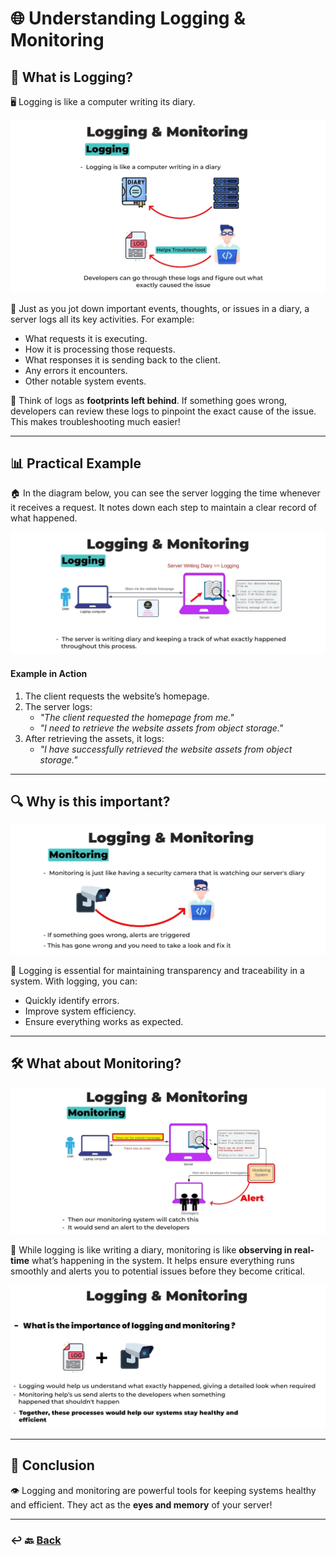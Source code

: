 # **🌐 Understanding Logging & Monitoring**

## **📔 What is Logging?**

🖥️ Logging is like a computer writing its diary.

![04.png](img/04.png)

📝 Just as you jot down important events, thoughts, or issues in a diary, a server logs all its key activities. For example:

- What requests it is executing.
- How it is processing those requests.
- What responses it is sending back to the client.
- Any errors it encounters.
- Other notable system events.

🐾 Think of logs as **footprints left behind**. If something goes wrong, developers can review these logs to pinpoint the exact cause of the issue. This makes troubleshooting much easier!

---

## **📊 Practical Example**

🏠 In the diagram below, you can see the server logging the time whenever it receives a request. It notes down each step to maintain a clear record of what happened.

![05.png](img/05.png)

#### **Example in Action**

1. The client requests the website’s homepage.
2. The server logs:
   - *"The client requested the homepage from me."*
   - *"I need to retrieve the website assets from object storage."*
3. After retrieving the assets, it logs:
   - *"I have successfully retrieved the website assets from object storage."*

---

## **🔍 Why is this important?**

![06.png](img/06.png)

🚨 Logging is essential for maintaining transparency and traceability in a system. With logging, you can:

- Quickly identify errors.
- Improve system efficiency.
- Ensure everything works as expected.

---

## **🛠️ What about Monitoring?**

![07.png](img/07.png)

👀 While logging is like writing a diary, monitoring is like **observing in real-time** what’s happening in the system. It helps ensure everything runs smoothly and alerts you to potential issues before they become critical.


![08.png](img/08.png)

---

## **🎯 Conclusion**

👁️ Logging and monitoring are powerful tools for keeping systems healthy and efficient. They act as the **eyes and memory** of your server!

---

### ↩️ 🔙 [Back](../README.md)


